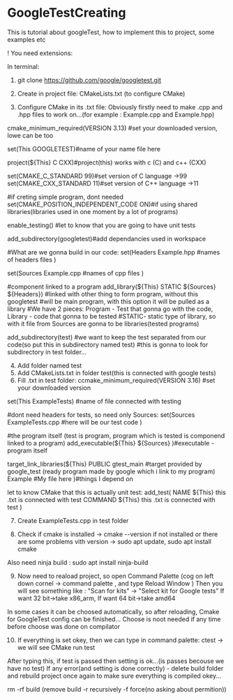 # GoogleTestCreating
This is tutorial about googleTest, how to implement this to project, some examples etc

! You need extensions: 

In terminal:
1. git clone https://github.com/google/googletest.git

2. Create in project file: CMakeLists.txt (to configure CMake)

3. Configure CMake in its .txt file:
Obviously firstly need to make .cpp and .hpp files to work on...(for example : Example.cpp and Example.hpp)

cmake_minimum_required(VERSION 3.13) #set your downloaded version, lowe can be too

set(This GOOGLETEST)#name of your name file here 

project(${This} C CXX)#project(this) works with c (C) and c++ (CXX)

set(CMAKE_C_STANDARD 99)#set version of C language ->99
set(CMAKE_CXX_STANDARD 11)#set version of C++ language ->11

#if creting simple program, dont needed
set(CMAKE_POSITION_INDEPENDENT_CODE ON)#if using shared libraries(libraries used in one moment by a lot of programs)

enable_testing() #let to know that you are going to have unit tests

add_subdirectory(googletest)#add dependancies used in workspace

#What are we gonna build in our code:
set(Headers
    Example.hpp #names of headers files
)

set(Sources
    Example.cpp #names of cpp files
)

#component linked to a program
add_library(${This} STATIC ${Sources} ${Headers}) #linked with other thing to form program, without this googletest
#will be main program, with this option it will be pulled as a library
#We have 2 pieces: Program - Test that gonna go with the code, Library - code that gonna to be tested
#STATIC- static type of library, so with it file from Sources are gonna to be libraries(tested programs)

add_subdirectory(test) #we want to keep the test separated from our code(so put this in subdirectory named test)
#this is gonna to look for subdirectory in test folder...


4. Add folder named test
5. Add CMakeLists.txt in folder test(this is connected with google tests)
6. Fill .txt in test folder:
ccmake_minimum_required(VERSION 3.16) #set your downloaded version

set(This ExampleTests) #name of file connected with testing

#dont need headers for tests, so need only Sources:
set(Sources
    ExampleTests.cpp #here will be our test code
)

#the program itself (test is program, program which is tested is componend linked to a program)
add_executable(${This} ${Sources} )#executable - program itself

target_link_libraries(${This} PUBLIC 
gtest_main #target provided by google_test (ready program made by google which i link to my program)
Example #My file here
)#things I depend on

let to know CMake that this is actually unit test:
add_test(
    NAME ${This} this .txt is connected with test
    COMMAND ${This} this .txt is connected with test
)

7. Create ExampleTests.cpp in test folder

8. Check if cmake is installed -> cmake --version
if not installed or there are some problems vith version -> sudo apt update,
sudo apt install cmake

Also need ninja build : sudo apt install ninja-build

9. Now need to reaload project, so open Command Palette (cog on left down cornel -> command palette , and type Reload Window )
Then you will see something like : "Scan for kits" -> "Select kit for Google tests"
If want 32 bit->take x86_arm,
If want 64 bit->take amd64

In some cases it can be choosed automatically, so after reloading, Cmake for GoogleTest config can be finished...
Choose is noot needed if any time before choose was done on compilator

10. If everything is set okey, then we can type in command palette:
ctest -> we will see CMake run test 

After typing this, if test is passed then setting is ok...(is passes becouse we have no test)
If any error(and setting is done correctly) - delete build folder and rebuild project once again
to make sure everything is compiled okey...

rm -rf build (remove build -r recursively -f force(no asking about permition))





